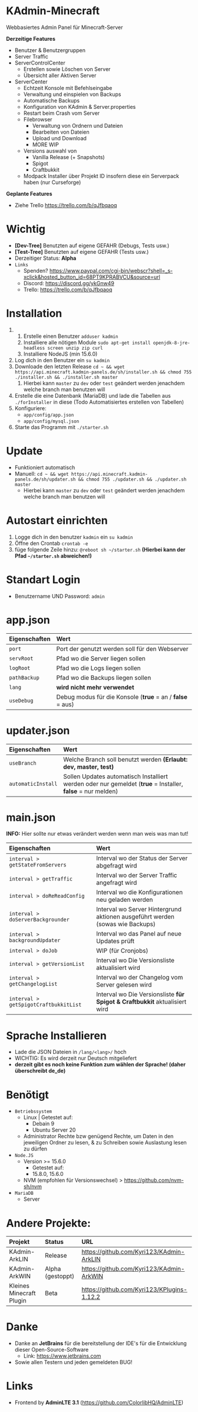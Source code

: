 KAdmin-Minecraft 
=============
Webbasiertes Admin Panel für Minecraft-Server

**Derzeitige Features**

- Benutzer & Benutzergruppen
- Server Traffic
- ServerControlCenter
  - Erstellen sowie Löschen von Server
  - Übersicht aller Aktiven Server
- ServerCenter
  - Echtzeit Konsole mit Befehlseingabe
  - Verwaltung und einspielen von Backups
  - Automatische Backups
  - Konfiguration von KAdmin & Server.properties
  - Restart beim Crash vom Server
  - Filebrowser
    - Verwaltung von Ordnern und Dateien
    - Bearbeiten von Dateien
    - Upload und Download
    - MORE WIP
  - Versions auswahl von
    - Vanilla Release (+ Snapshots)
    - Spigot
    - Craftbukkit
  - Modpack Installer über Projekt ID insofern diese ein Serverpack haben (nur Curseforge)

**Geplante Features**

- Ziehe Trello https://trello.com/b/qJfbqaoq

Wichtig
=============
- **[Dev-Tree]** Benutzten auf eigene GEFAHR (Debugs, Tests usw.)
- **[Test-Tree]** Benutzten auf eigene GEFAHR (Tests usw.)
- Derzeitiger Status: **Alpha**
- `Links`
  - Spenden? https://www.paypal.com/cgi-bin/webscr?shell=_s-xclick&hosted_button_id=68PT9KPRABVCU&source=url
  - Discord: https://discord.gg/ykGnw49
  - Trello: https://trello.com/b/qJfbqaoq

Installation
=============

1. 1. Erstelle einen Benutzer `adduser kadmin`
   2. Installiere alle nötigen Module `sudo apt-get install openjdk-8-jre-headless screen unzip zip curl`
   3. Installiere NodeJS (min 15.6.0)
2. Log dich in den Benutzer ein `su kadmin`
3. Downloade den letzten Release `cd ~ && wget https://api.minecraft.kadmin-panels.de/sh/installer.sh && chmod 755 ./installer.sh && ./installer.sh master`
   1. Hierbei kann `master` zu `dev` oder `test` geändert werden jenachdem welche branch man benutzen will
4. Erstelle die eine Datenbank (MariaDB) und lade die Tabellen aus `./forInstaller` in diese (Todo Automatisiertes erstellen von Tabellen)
5. Konfiguriere:
   - `app/config/app.json`
   - `app/config/mysql.json`
6. Starte das Programm mit `./starter.sh`

Update
=============
- Funktioniert automatisch
- Manuell: `cd ~ && wget https://api.minecraft.kadmin-panels.de/sh/updater.sh && chmod 755 ./updater.sh && ./updater.sh master`
  - Hierbei kann `master` zu `dev` oder `test` geändert werden jenachdem welche branch man benutzen will

Autostart einrichten
=============
1. Logge dich in den benutzer `kadmin` ein `su kadmin`
2. Öffne den Crontab `crontab -e`
3. füge folgende Zeile hinzu: `@reboot sh ~/starter.sh` **(Hierbei kann der Pfad `~/starter.sh` abweichen!)**

Standart Login
=============
- Benutzername UND Password: `admin`

app.json
=============
| Eigenschaften         | Wert | 
| :---                  | :--- |
| `port`                | Port der genutzt werden soll für den Webserver |
| `servRoot`            | Pfad wo die Server liegen sollen |
| `logRoot`             | Pfad wo die Logs liegen sollen |
| `pathBackup`          | Pfad wo die Backups liegen sollen |
| `lang`                | **wird nicht mehr verwendet** |
| `useDebug`            | Debug modus für die Konsole (**true** = an / **false** = aus) |

updater.json
=============
| Eigenschaften         | Wert | 
| :---                  | :--- |
| `useBranch`           | Welche Branch soll benutzt werden **(Erlaubt: dev, master, test)** |
| `automaticInstall`    | Sollen Updates automatisch Installiert werden oder nur gemeldet (**true** = Installer, **false** = nur melden) |

main.json
=============
**INFO:** Hier sollte nur etwas verändert werden wenn man weis was man tut!

| Eigenschaften                         | Wert | 
| :---                                  | :--- |
| `interval > getStateFromServers`      | Interval wo der Status der Server abgefragt wird |
| `interval > getTraffic`               | Interval wo der Server Traffic angefragt wird |
| `interval > doReReadConfig`           | Interval wo die Konfigurationen neu geladen werden |
| `interval > doServerBackgrounder`     | Interval wo Server Hintergrund aktionen ausgeführt werden (sowas wie Backups) |
| `interval > backgroundUpdater`        | Interval wo das Panel auf neue Updates prüft |
| `interval > doJob`                    | WIP (für Cronjobs) |
| `interval > getVersionList`           | Interval wo Die Versionsliste aktualisiert wird |
| `interval > getChangelogList`         | Interval wo der Changelog vom Server gelesen wird |
| `interval > getSpigotCraftbukkitList` | Interval wo Die Versionsliste **für Spigot & Craftbukkit** aktualisiert wird |

# Sprache Installieren

- Lade die JSON Dateien in `/lang/<lang>/` hoch 
- WICHTIG: Es wird derzeit nur Deutsch mitgeliefert 
- **derzeit gibt es noch keine Funktion zum wählen der Sprache! (daher überschreibt de_de)**

# Benötigt
- `Betriebssystem`
  - Linux | Getestet auf:
    - Debain 9
    - Ubuntu Server 20
  - Administrator Rechte bzw genügend Rechte, um Daten in den jeweiligen Ordner zu lesen, & zu Schreiben sowie Auslastung lesen zu dürfen
- `Node.JS` 
  - Version >= 15.6.0
    - Getestet auf:
    - 15.8.0, 15.6.0
  - NVM (empfohlen für Versionswechsel) > https://github.com/nvm-sh/nvm
- `MariaDB` 
  - Server   
  
# Andere Projekte:
| Projekt                     | Status            | URL | 
| :---                        | :---              | :--- |
| KAdmin-ArkLIN               | Release           | https://github.com/Kyri123/KAdmin-ArkLIN |
| KAdmin-ArkWIN               | Alpha (gestoppt)  | https://github.com/Kyri123/KAdmin-ArkWIN |
| Kleines Minecraft Plugin    | Beta              | https://github.com/Kyri123/KPlugins-1.12.2 |

# Danke
- Danke an **JetBrains** für die bereitstellung der IDE's für die Entwicklung dieser Open-Source-Software
  - Link: https://www.jetbrains.com
- Sowie allen Testern und jeden gemeldeten BUG!

# Links
 
- Frontend by **AdminLTE 3.1** (https://github.com/ColorlibHQ/AdminLTE)
